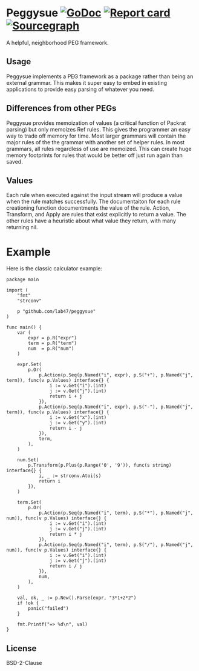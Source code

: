 # Peggysue  [![GoDoc](https://godoc.org/github.com/lab47/peggysue?status.svg)](http://godoc.org/github.com/lab47/peggysue) [![Report card](https://goreportcard.com/badge/github.com/lab47/peggysue)](https://goreportcard.com/report/github.com/lab47/peggysue) [![Sourcegraph](https://sourcegraph.com/github.com/lab47/peggysue/-/badge.svg)](https://sourcegraph.com/github.com/lab47/peggysue?badge)

A helpful, neighborhood PEG framework.

## Usage

Peggysue implements a PEG framework as a package rather than being an external
grammar. This makes it super easy to embed in existing applications to provide
easy parsing of whatever you need.

## Differences from other PEGs

Peggysue provides memoization of values (a critical function of Packrat parsing)
but only memoizes Ref rules. This gives the programmer an easy way to trade off
memory for time. Most larger grammars will contain the major rules of the the grammar
with another set of helper rules. In most grammars, all rules regardless of use
are memoized. This can create huge memory footprints for rules that would be better
off just run again than saved.

## Values

Each rule when executed against the input stream will produce a value when the rule
matches successfully. The documentaiton for each rule creationing function documentments
the value of the rule. Action, Transform, and Apply are rules that exist explicitly
to return a value. The other rules have a heuristic about what value they return, with
many returning nil.

# Example

Here is the classic calculator example:

```golang
package main

import (
	"fmt"
	"strconv"

	p "github.com/lab47/peggysue"
)

func main() {
	var (
		expr = p.R("expr")
		term = p.R("term")
		num  = p.R("num")
	)

	expr.Set(
		p.Or(
			p.Action(p.Seq(p.Named("i", expr), p.S("+"), p.Named("j", term)), func(v p.Values) interface{} {
				i := v.Get("i").(int)
				j := v.Get("j").(int)
				return i + j
			}),
			p.Action(p.Seq(p.Named("i", expr), p.S("-"), p.Named("j", term)), func(v p.Values) interface{} {
				i := v.Get("x").(int)
				j := v.Get("y").(int)
				return i - j
			}),
			term,
		),
	)

	num.Set(
		p.Transform(p.Plus(p.Range('0', '9')), func(s string) interface{} {
			i, _ := strconv.Atoi(s)
			return i
		}),
	)

	term.Set(
		p.Or(
			p.Action(p.Seq(p.Named("i", term), p.S("*"), p.Named("j", num)), func(v p.Values) interface{} {
				i := v.Get("i").(int)
				j := v.Get("j").(int)
				return i * j
			}),
			p.Action(p.Seq(p.Named("i", term), p.S("/"), p.Named("j", num)), func(v p.Values) interface{} {
				i := v.Get("i").(int)
				j := v.Get("j").(int)
				return i / j
			}),
			num,
		),
	)

	val, ok, _ := p.New().Parse(expr, "3*1+2*2")
	if !ok {
		panic("failed")
	}

	fmt.Printf("=> %d\n", val)
}

```

## License

BSD-2-Clause
